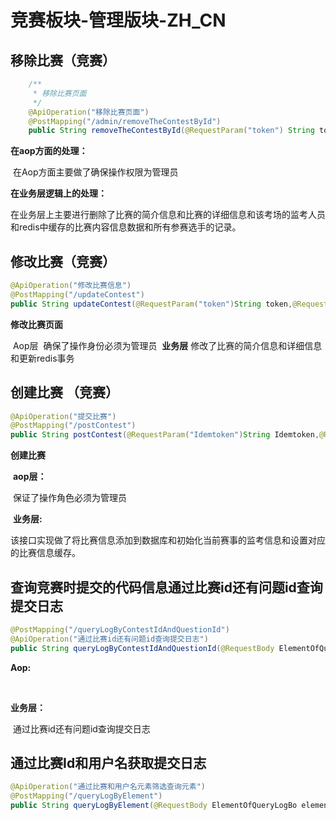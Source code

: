 # 竞赛板块-管理版块-ZH_CN

## 移除比赛（竞赛）

~~~java
    /**
     * 移除比赛页面
     */
    @ApiOperation("移除比赛页面")
    @PostMapping("/admin/removeTheContestById")
    public String removeTheContestById(@RequestParam("token") String token,@RequestParam("id")Long id)
~~~

**在aop方面的处理：**

​	在Aop方面主要做了确保操作权限为管理员

**在业务层逻辑上的处理：**

​	在业务层上主要进行删除了比赛的简介信息和比赛的详细信息和该考场的监考人员和redis中缓存的比赛内容信息数据和所有参赛选手的记录。

## 修改比赛（竞赛）

```java
@ApiOperation("修改比赛信息")
@PostMapping("/updateContest")
public String updateContest(@RequestParam("token")String token,@RequestBody Contest contest)
```

**修改比赛页面**

​	  Aop层
​           确保了操作身份必须为管理员
​     **业务层**
​           修改了比赛的简介信息和详细信息和更新redis事务

## 创建比赛	（竞赛）

```java
@ApiOperation("提交比赛")
@PostMapping("/postContest")
public String postContest(@RequestParam("Idemtoken")String Idemtoken,@RequestParam("token")String token,@RequestBody Contest conTest)
```

**创建比赛**

​	 **aop层：**

​			保证了操作角色必须为管理员

​	**业务层:**

​			该接口实现做了将比赛信息添加到数据库和初始化当前赛事的监考信息和设置对应的比赛信息缓存。

## 查询竞赛时提交的代码信息通过比赛id还有问题id查询提交日志

```java
@PostMapping("/queryLogByContestIdAndQuestionId")
@ApiOperation("通过比赛id还有问题id查询提交日志")
public String queryLogByContestIdAndQuestionId(@RequestBody ElementOfQueryLogBo elementOfQueryLogBo)
```

**Aop:**

​	

**业务层：**

​	通过比赛id还有问题id查询提交日志

## 通过比赛Id和用户名获取提交日志

```java
@ApiOperation("通过比赛和用户名元素筛选查询元素")
@PostMapping("/queryLogByElement")
public String queryLogByElement(@RequestBody ElementOfQueryLogBo elementOfQueryLogBo)
```

